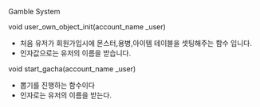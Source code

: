 Gamble System

void user_own_object_init(account_name _user)

- 처음 유저가 회원가입시에 몬스터,용병,아이템 테이블을 셋팅해주는 함수 입니다.
- 인자값으로는 유저의 이름을 받습니다.

void start_gacha(account_name _user)

- 뽑기를 진행하는 함수이다
- 인자로는 유저의 이름을 받는다.

